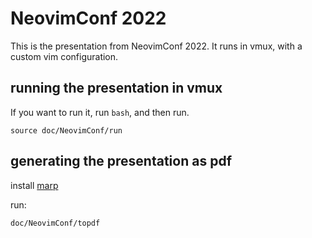 # NeovimConf 2022

This is the presentation from NeovimConf 2022.
It runs in vmux, with a custom vim configuration.

## running the presentation in vmux

If you want to run it, run `bash`, and then run.

`source doc/NeovimConf/run`

## generating the presentation as pdf

install [marp](https://github.com/marp-team/marp)

run:

```
doc/NeovimConf/topdf
```

